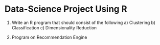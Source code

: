# Data-Science Project Using R
1. Write an R program that should consist of the following
   a) Clustering
   b) Classification
   c) Dimensionality Reduction
   
2. Program on Recommendation Engine
